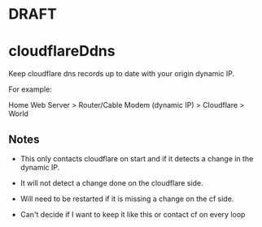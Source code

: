# DRAFT

# cloudflareDdns
Keep cloudflare dns records up to date with your origin dynamic IP.  

For example:  

Home Web Server > Router/Cable Modem (dynamic IP) > Cloudflare > World  


## Notes
- This only contacts cloudflare on start and if it detects a change in the dynamic IP.

- It will not detect a change done on the cloudflare side.

- Will need to be restarted if it is missing a change on the cf side.

- Can't decide if I want to keep it like this or contact cf on every loop




